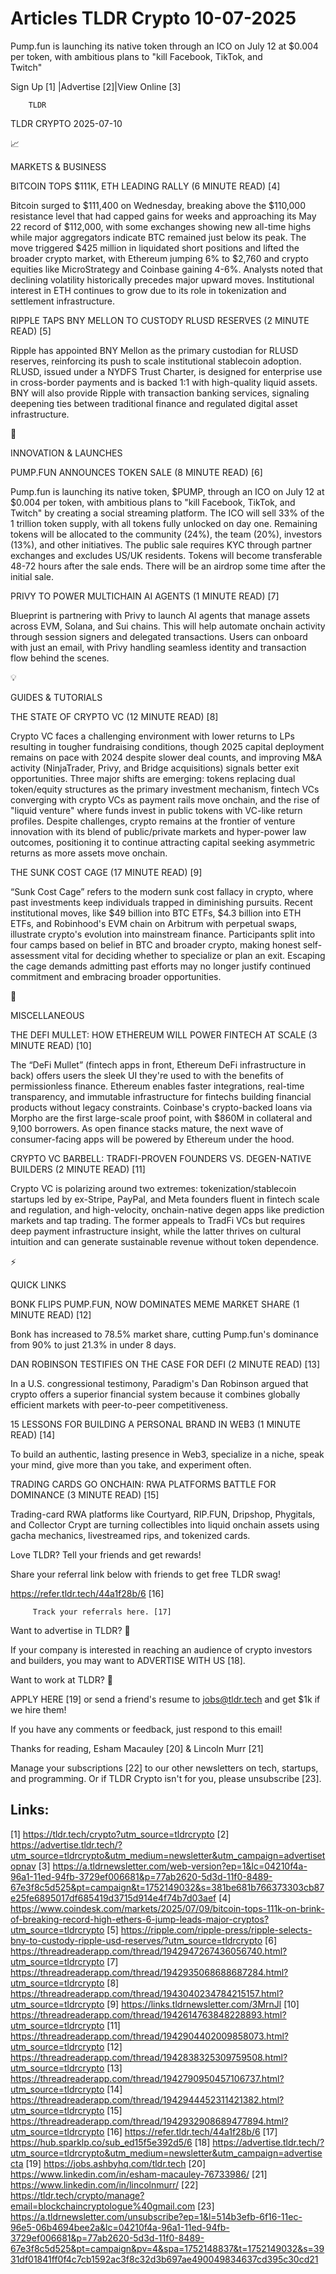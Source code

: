 # Articles TLDR Crypto 10-07-2025

Pump.fun is launching its native token through an ICO on July 12 at
$0.004 per token, with ambitious plans to "kill Facebook, TikTok, and
Twitch" ‌ ‌ ‌ ‌ ‌ ‌ ‌ ‌ ‌ ‌ ‌ ‌ ‌ ‌ ‌ ‌ ‌ ‌ ‌ ‌ ‌ ‌ ‌ ‌ ‌ ‌  ‌ ‌ ‌ ‌ ‌ ‌ ‌ ‌ ‌ ‌ ‌ ‌ ‌ ‌ ‌ ‌ ‌ ‌ ‌ ‌ ‌ ‌ ‌ ‌ ‌ ‌ 


 Sign Up [1] |Advertise [2]|View Online [3] 

		TLDR 

TLDR CRYPTO 2025-07-10

📈 

MARKETS & BUSINESS

 BITCOIN TOPS $111K, ETH LEADING RALLY (6 MINUTE READ) [4] 

 Bitcoin surged to $111,400 on Wednesday, breaking above the $110,000
resistance level that had capped gains for weeks and approaching its
May 22 record of $112,000, with some exchanges showing new all-time
highs while major aggregators indicate BTC remained just below its
peak. The move triggered $425 million in liquidated short positions
and lifted the broader crypto market, with Ethereum jumping 6% to
$2,760 and crypto equities like MicroStrategy and Coinbase gaining
4-6%. Analysts noted that declining volatility historically precedes
major upward moves. Institutional interest in ETH continues to grow
due to its role in tokenization and settlement infrastructure. 

 RIPPLE TAPS BNY MELLON TO CUSTODY RLUSD RESERVES (2 MINUTE READ) [5] 

 Ripple has appointed BNY Mellon as the primary custodian for RLUSD
reserves, reinforcing its push to scale institutional stablecoin
adoption. RLUSD, issued under a NYDFS Trust Charter, is designed for
enterprise use in cross-border payments and is backed 1:1 with
high-quality liquid assets. BNY will also provide Ripple with
transaction banking services, signaling deepening ties between
traditional finance and regulated digital asset infrastructure. 

🚀 

INNOVATION & LAUNCHES

 PUMP.FUN ANNOUNCES TOKEN SALE (8 MINUTE READ) [6] 

 Pump.fun is launching its native token, $PUMP, through an ICO on July
12 at $0.004 per token, with ambitious plans to "kill Facebook,
TikTok, and Twitch" by creating a social streaming platform. The ICO
will sell 33% of the 1 trillion token supply, with all tokens fully
unlocked on day one. Remaining tokens will be allocated to the
community (24%), the team (20%), investors (13%), and other
initiatives. The public sale requires KYC through partner exchanges
and excludes US/UK residents. Tokens will become transferable 48-72
hours after the sale ends. There will be an airdrop some time after
the initial sale. 

 PRIVY TO POWER MULTICHAIN AI AGENTS (1 MINUTE READ) [7] 

 Blueprint is partnering with Privy to launch AI agents that manage
assets across EVM, Solana, and Sui chains. This will help automate
onchain activity through session signers and delegated transactions.
Users can onboard with just an email, with Privy handling seamless
identity and transaction flow behind the scenes. 

💡 

GUIDES & TUTORIALS

 THE STATE OF CRYPTO VC (12 MINUTE READ) [8] 

 Crypto VC faces a challenging environment with lower returns to LPs
resulting in tougher fundraising conditions, though 2025 capital
deployment remains on pace with 2024 despite slower deal counts, and
improving M&A activity (NinjaTrader, Privy, and Bridge acquisitions)
signals better exit opportunities. Three major shifts are emerging:
tokens replacing dual token/equity structures as the primary
investment mechanism, fintech VCs converging with crypto VCs as
payment rails move onchain, and the rise of "liquid venture" where
funds invest in public tokens with VC-like return profiles. Despite
challenges, crypto remains at the frontier of venture innovation with
its blend of public/private markets and hyper-power law outcomes,
positioning it to continue attracting capital seeking asymmetric
returns as more assets move onchain. 

 THE SUNK COST CAGE (17 MINUTE READ) [9] 

 “Sunk Cost Cage” refers to the modern sunk cost fallacy in
crypto, where past investments keep individuals trapped in diminishing
pursuits. Recent institutional moves, like $49 billion into BTC ETFs,
$4.3 billion into ETH ETFs, and Robinhood's EVM chain on Arbitrum with
perpetual swaps, illustrate crypto's evolution into mainstream
finance. Participants split into four camps based on belief in BTC and
broader crypto, making honest self-assessment vital for deciding
whether to specialize or plan an exit. Escaping the cage demands
admitting past efforts may no longer justify continued commitment and
embracing broader opportunities. 

🦄 

MISCELLANEOUS

 THE DEFI MULLET: HOW ETHEREUM WILL POWER FINTECH AT SCALE (3 MINUTE
READ) [10] 

 The “DeFi Mullet” (fintech apps in front, Ethereum DeFi
infrastructure in back) offers users the sleek UI they're used to with
the benefits of permissionless finance. Ethereum enables faster
integrations, real-time transparency, and immutable infrastructure for
fintechs building financial products without legacy constraints.
Coinbase's crypto-backed loans via Morpho are the first large-scale
proof point, with $860M in collateral and 9,100 borrowers. As open
finance stacks mature, the next wave of consumer-facing apps will be
powered by Ethereum under the hood. 

 CRYPTO VC BARBELL: TRADFI-PROVEN FOUNDERS VS. DEGEN-NATIVE BUILDERS
(2 MINUTE READ) [11] 

 Crypto VC is polarizing around two extremes: tokenization/stablecoin
startups led by ex-Stripe, PayPal, and Meta founders fluent in fintech
scale and regulation, and high-velocity, onchain-native degen apps
like prediction markets and tap trading. The former appeals to TradFi
VCs but requires deep payment infrastructure insight, while the latter
thrives on cultural intuition and can generate sustainable revenue
without token dependence. 

⚡ 

QUICK LINKS

 BONK FLIPS PUMP.FUN, NOW DOMINATES MEME MARKET SHARE (1 MINUTE READ)
[12] 

 Bonk has increased to 78.5% market share, cutting Pump.fun's
dominance from 90% to just 21.3% in under 8 days. 

 DAN ROBINSON TESTIFIES ON THE CASE FOR DEFI (2 MINUTE READ) [13] 

 In a U.S. congressional testimony, Paradigm's Dan Robinson argued
that crypto offers a superior financial system because it combines
globally efficient markets with peer-to-peer competitiveness. 

 15 LESSONS FOR BUILDING A PERSONAL BRAND IN WEB3 (1 MINUTE READ) [14]


 To build an authentic, lasting presence in Web3, specialize in a
niche, speak your mind, give more than you take, and experiment often.


 TRADING CARDS GO ONCHAIN: RWA PLATFORMS BATTLE FOR DOMINANCE (3
MINUTE READ) [15] 

 Trading-card RWA platforms like Courtyard, RIP.FUN, Dripshop,
Phygitals, and Collector Crypt are turning collectibles into liquid
onchain assets using gacha mechanics, livestreamed rips, and tokenized
cards. 

Love TLDR? Tell your friends and get rewards!

 Share your referral link below with friends to get free TLDR swag! 

 https://refer.tldr.tech/44a1f28b/6 [16] 

		 Track your referrals here. [17] 

Want to advertise in TLDR? 📰

 If your company is interested in reaching an audience of crypto
investors and builders, you may want to ADVERTISE WITH US [18]. 

Want to work at TLDR? 💼

 APPLY HERE [19] or send a friend's resume to jobs@tldr.tech and get
$1k if we hire them! 

 If you have any comments or feedback, just respond to this email! 

Thanks for reading, 
Esham Macauley [20] & Lincoln Murr [21] 

 Manage your subscriptions [22] to our other newsletters on tech,
startups, and programming. Or if TLDR Crypto isn't for you, please
unsubscribe [23]. 

 

Links:
------
[1] https://tldr.tech/crypto?utm_source=tldrcrypto
[2] https://advertise.tldr.tech/?utm_source=tldrcrypto&utm_medium=newsletter&utm_campaign=advertisetopnav
[3] https://a.tldrnewsletter.com/web-version?ep=1&lc=04210f4a-96a1-11ed-94fb-3729ef006681&p=77ab2620-5d3d-11f0-8489-67e3f8c5d525&pt=campaign&t=1752149032&s=381be681b766373303cb87e25fe6895017df685419d3715d914e4f74b7d03aef
[4] https://www.coindesk.com/markets/2025/07/09/bitcoin-tops-111k-on-brink-of-breaking-record-high-ethers-6-jump-leads-major-cryptos?utm_source=tldrcrypto
[5] https://ripple.com/ripple-press/ripple-selects-bny-to-custody-ripple-usd-reserves/?utm_source=tldrcrypto
[6] https://threadreaderapp.com/thread/1942947267436056740.html?utm_source=tldrcrypto
[7] https://threadreaderapp.com/thread/1942935068688687284.html?utm_source=tldrcrypto
[8] https://threadreaderapp.com/thread/1943040234784215157.html?utm_source=tldrcrypto
[9] https://links.tldrnewsletter.com/3MrnJl
[10] https://threadreaderapp.com/thread/1942614763848228893.html?utm_source=tldrcrypto
[11] https://threadreaderapp.com/thread/1942904402009858073.html?utm_source=tldrcrypto
[12] https://threadreaderapp.com/thread/1942838325309759508.html?utm_source=tldrcrypto
[13] https://threadreaderapp.com/thread/1942790950457106737.html?utm_source=tldrcrypto
[14] https://threadreaderapp.com/thread/1942944452311421382.html?utm_source=tldrcrypto
[15] https://threadreaderapp.com/thread/1942932908689477894.html?utm_source=tldrcrypto
[16] https://refer.tldr.tech/44a1f28b/6
[17] https://hub.sparklp.co/sub_ed15f5e392d5/6
[18] https://advertise.tldr.tech/?utm_source=tldrcrypto&utm_medium=newsletter&utm_campaign=advertisecta
[19] https://jobs.ashbyhq.com/tldr.tech
[20] https://www.linkedin.com/in/esham-macauley-76733986/
[21] https://www.linkedin.com/in/lincolnmurr/
[22] https://tldr.tech/crypto/manage?email=blockchaincryptologue%40gmail.com
[23] https://a.tldrnewsletter.com/unsubscribe?ep=1&l=514b3efb-6f16-11ec-96e5-06b4694bee2a&lc=04210f4a-96a1-11ed-94fb-3729ef006681&p=77ab2620-5d3d-11f0-8489-67e3f8c5d525&pt=campaign&pv=4&spa=1752148837&t=1752149032&s=3931df01841ff0f4c7cb1592ac3f8c32d3b697ae490049834637cd395c30cd21